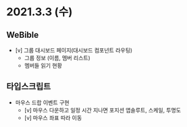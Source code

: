 # 2021.3.3 (수)

## WeBible

- [v] 그룹 대시보드 페이지(대시보드 컴포넌트 라우팅)
  - 그룹 정보 (이름, 멤버 리스트)
  - 멤버들 읽기 현황

## 타입스크립트

- 마우스 드랍 이벤트 구현
  - [v] 마우스 다운하고 일정 시간 지나면
    포지션 앱솔루트, 스케일, 투명도
  - [v] 마우스 좌표 따라 이동
